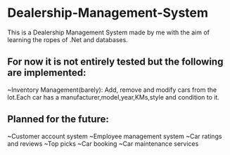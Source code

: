 # Dealership-Management-System

This is a Dealership Management System made by me with the aim of learning the ropes of .Net and databases.
## For now it is not entirely tested but the following are implemented:
~Inventory Management(barely): Add, remove and modify cars from the lot.Each car has a manufacturer,model,year,KMs,style and condition to it.

## Planned for the future:
~Customer account system
~Employee management system
~Car ratings and reviews
~Top picks
~Car booking
~Car maintenance services
